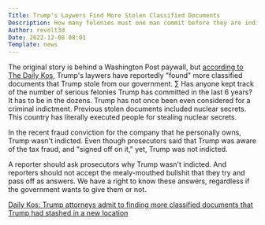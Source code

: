 ```yaml
---
Title: Trump's Laywers Find More Stolen Classified Documents
Description: How many felonies must one man commit before they are indicted?
Author: revolt3d
Date: 2022-12-08 08:01
Template: news
---
```

The original story is behind a Washington Post paywall, but [according to The Daily Kos](https://www.dailykos.com/stories/2022/12/7/2140528/-Trump-s-attorneys-claim-to-have-searched-Trump-properties-and-found-no-classified-docs-again), Trump's laywers have reportedly "found" more classified documents that Trump stole from our government.
∑
Has anyone kept track of the number of serious felonies Trump has committed in the last 6 years? It has to be in the dozens. Trump has not once been even considered for a criminal indictment. Previous stolen documents included nuclear secrets. This country has literally executed people for stealing nuclear secrets. 

In the recent fraud conviction for the company that he personally owns, Trump wasn't indicted. Even though prosecutors said that Trump was aware of the tax fraud, and "signed off on it," yet, Trump was not indicted.

A reporter should ask prosecutors why Trump wasn't indicted. And reporters should not accept the mealy-mouthed bullshit that they try and pass off as answers. We have a right to know these answers, regardless if the government wants to give them or not.

[Daily Kos: Trump attorneys admit to finding more classified documents that Trump had stashed in a new location](https://www.dailykos.com/stories/2022/12/7/2140528/-Trump-s-attorneys-claim-to-have-searched-Trump-properties-and-found-no-classified-docs-again)